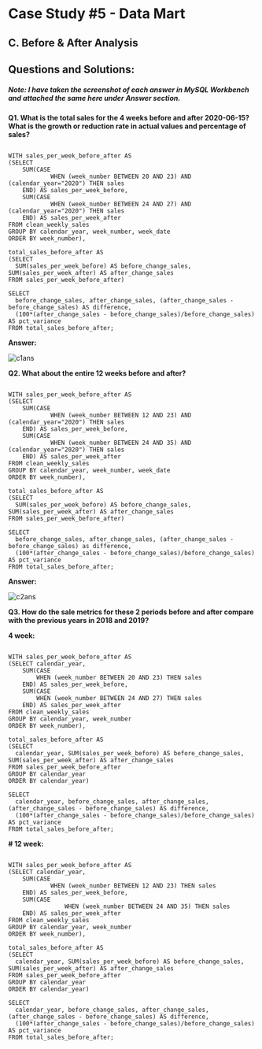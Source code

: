 # Case Study #5 - Data Mart

## C. Before & After Analysis

## Questions and Solutions:

##### Note: I have taken the screenshot of each answer in MySQL Workbench and attached the same here under Answer section.

**Q1. What is the total sales for the 4 weeks before and after 2020-06-15? What is the growth or reduction rate in actual values and percentage of sales?**

```

WITH sales_per_week_before_after AS
(SELECT 
    SUM(CASE 
            WHEN (week_number BETWEEN 20 AND 23) AND (calendar_year="2020") THEN sales 
    END) AS sales_per_week_before,
    SUM(CASE
            WHEN (week_number BETWEEN 24 AND 27) AND (calendar_year="2020") THEN sales 
    END) AS sales_per_week_after
FROM clean_weekly_sales
GROUP BY calendar_year, week_number, week_date 
ORDER BY week_number),

total_sales_before_after AS
(SELECT
  SUM(sales_per_week_before) AS before_change_sales, SUM(sales_per_week_after) AS after_change_sales 
FROM sales_per_week_before_after)

SELECT 
  before_change_sales, after_change_sales, (after_change_sales - before_change_sales) AS difference, 
  (100*(after_change_sales - before_change_sales)/before_change_sales) AS pct_variance 
FROM total_sales_before_after;

```

**Answer:**


![c1ans](https://github.com/rakeshbangla41/8_Week_SQL_Challenge/assets/132288134/ebc07984-b9be-4e02-a5bf-b47833cce4cd)


**Q2. What about the entire 12 weeks before and after?**

```

WITH sales_per_week_before_after AS
(SELECT 
    SUM(CASE 
            WHEN (week_number BETWEEN 12 AND 23) AND (calendar_year="2020") THEN sales 
	END) AS sales_per_week_before,
    SUM(CASE
            WHEN (week_number BETWEEN 24 AND 35) AND (calendar_year="2020") THEN sales 
	END) AS sales_per_week_after
FROM clean_weekly_sales
GROUP BY calendar_year, week_number, week_date 
ORDER BY week_number),

total_sales_before_after AS
(SELECT 
  SUM(sales_per_week_before) AS before_change_sales, SUM(sales_per_week_after) AS after_change_sales 
FROM sales_per_week_before_after)

SELECT 
  before_change_sales, after_change_sales, (after_change_sales - before_change_sales) as difference, 
  (100*(after_change_sales - before_change_sales)/before_change_sales) AS pct_variance 
FROM total_sales_before_after;

```

**Answer:**

![c2ans](https://github.com/rakeshbangla41/8_Week_SQL_Challenge/assets/132288134/349542a0-8c0c-4e7c-8daa-e2e0105d17a2)


**Q3. How do the sale metrics for these 2 periods before and after compare with the previous years in 2018 and 2019?**


**4 week:**

```

WITH sales_per_week_before_after AS
(SELECT calendar_year,
	SUM(CASE 
		WHEN (week_number BETWEEN 20 AND 23) THEN sales 
	END) AS sales_per_week_before,
	SUM(CASE
		WHEN (week_number BETWEEN 24 AND 27) THEN sales 
	END) AS sales_per_week_after
FROM clean_weekly_sales
GROUP BY calendar_year, week_number 
ORDER BY week_number),

total_sales_before_after AS
(SELECT 
  calendar_year, SUM(sales_per_week_before) AS before_change_sales, SUM(sales_per_week_after) AS after_change_sales  
FROM sales_per_week_before_after 
GROUP BY calendar_year 
ORDER BY calendar_year)

SELECT 
  calendar_year, before_change_sales, after_change_sales, (after_change_sales - before_change_sales) AS difference, 
  (100*(after_change_sales - before_change_sales)/before_change_sales) AS pct_variance 
FROM total_sales_before_after;

```


**# 12 week:**

```

WITH sales_per_week_before_after AS
(SELECT calendar_year,
	SUM(CASE 
	        WHEN (week_number BETWEEN 12 AND 23) THEN sales 
	END) AS sales_per_week_before,
	SUM(CASE
                WHEN (week_number BETWEEN 24 AND 35) THEN sales 
	END) AS sales_per_week_after
FROM clean_weekly_sales
GROUP BY calendar_year, week_number 
ORDER BY week_number),

total_sales_before_after AS
(SELECT 
  calendar_year, SUM(sales_per_week_before) AS before_change_sales, SUM(sales_per_week_after) AS after_change_sales 
FROM sales_per_week_before_after 
GROUP BY calendar_year 
ORDER BY calendar_year)

SELECT 
  calendar_year, before_change_sales, after_change_sales, (after_change_sales - before_change_sales) AS difference, 
  (100*(after_change_sales - before_change_sales)/before_change_sales) AS pct_variance 
FROM total_sales_before_after;

```










